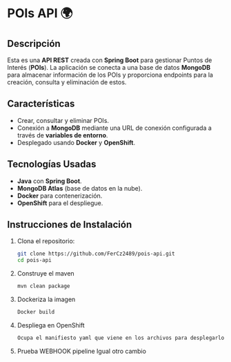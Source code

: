 # POIs API 🌍

## Descripción
Esta es una **API REST** creada con **Spring Boot** para gestionar Puntos de Interés (**POIs**). La aplicación se conecta a una base de datos **MongoDB** para almacenar información de los POIs y proporciona endpoints para la creación, consulta y eliminación de estos.

## Características
- Crear, consultar y eliminar POIs.
- Conexión a **MongoDB** mediante una URL de conexión configurada a través de **variables de entorno**.
- Desplegado usando **Docker** y **OpenShift**.

## Tecnologías Usadas
- **Java** con **Spring Boot**.
- **MongoDB Atlas** (base de datos en la nube).
- **Docker** para contenerización.
- **OpenShift** para el despliegue.

## Instrucciones de Instalación

1. Clona el repositorio:
   ```bash
   git clone https://github.com/FerCz2489/pois-api.git
   cd pois-api
2. Construye el maven
   ```bash
   mvn clean package
3. Dockeriza la imagen
   ```bash
   Docker build
4. Despliega en OpenShift
   ```bash
   Ocupa el manifiesto yaml que viene en los archivos para desplegarlo con comandos oc
5. Prueba WEBHOOK pipeline Igual otro cambio
